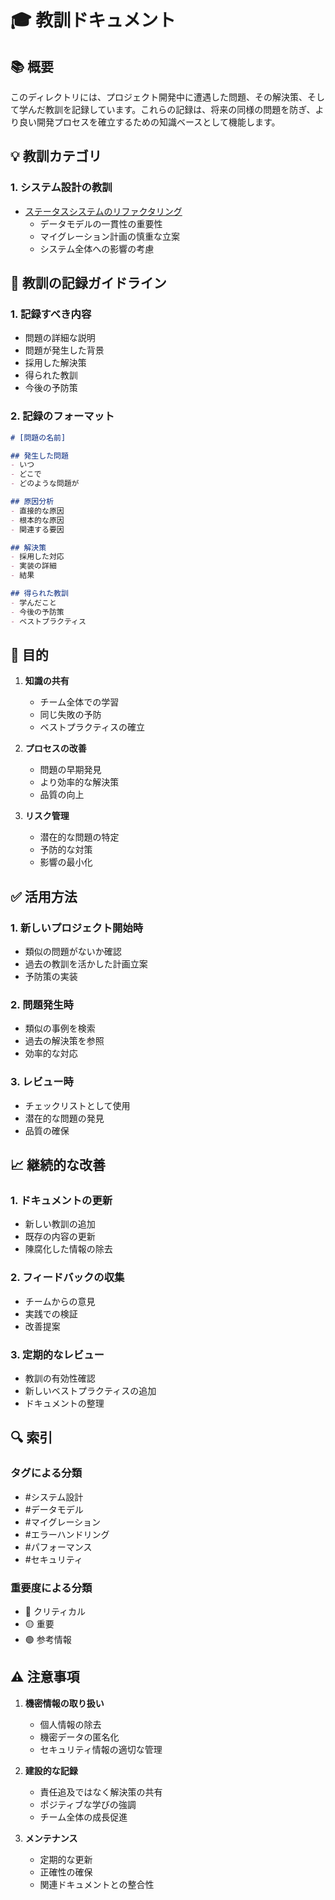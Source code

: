 # 🎓 教訓ドキュメント

## 📚 概要
このディレクトリには、プロジェクト開発中に遭遇した問題、その解決策、そして学んだ教訓を記録しています。これらの記録は、将来の同様の問題を防ぎ、より良い開発プロセスを確立するための知識ベースとして機能します。

## 💡 教訓カテゴリ

### 1. システム設計の教訓
- [ステータスシステムのリファクタリング](./status-system-refactoring.md)
  - データモデルの一貫性の重要性
  - マイグレーション計画の慎重な立案
  - システム全体への影響の考慮

## 📝 教訓の記録ガイドライン

### 1. 記録すべき内容
- 問題の詳細な説明
- 問題が発生した背景
- 採用した解決策
- 得られた教訓
- 今後の予防策

### 2. 記録のフォーマット
```markdown
# [問題の名前]

## 発生した問題
- いつ
- どこで
- どのような問題が

## 原因分析
- 直接的な原因
- 根本的な原因
- 関連する要因

## 解決策
- 採用した対応
- 実装の詳細
- 結果

## 得られた教訓
- 学んだこと
- 今後の予防策
- ベストプラクティス
```

## 🎯 目的

1. **知識の共有**
   - チーム全体での学習
   - 同じ失敗の予防
   - ベストプラクティスの確立

2. **プロセスの改善**
   - 問題の早期発見
   - より効率的な解決策
   - 品質の向上

3. **リスク管理**
   - 潜在的な問題の特定
   - 予防的な対策
   - 影響の最小化

## ✅ 活用方法

### 1. 新しいプロジェクト開始時
- 類似の問題がないか確認
- 過去の教訓を活かした計画立案
- 予防策の実装

### 2. 問題発生時
- 類似の事例を検索
- 過去の解決策を参照
- 効率的な対応

### 3. レビュー時
- チェックリストとして使用
- 潜在的な問題の発見
- 品質の確保

## 📈 継続的な改善

### 1. ドキュメントの更新
- 新しい教訓の追加
- 既存の内容の更新
- 陳腐化した情報の除去

### 2. フィードバックの収集
- チームからの意見
- 実践での検証
- 改善提案

### 3. 定期的なレビュー
- 教訓の有効性確認
- 新しいベストプラクティスの追加
- ドキュメントの整理

## 🔍 索引

### タグによる分類
- #システム設計
- #データモデル
- #マイグレーション
- #エラーハンドリング
- #パフォーマンス
- #セキュリティ

### 重要度による分類
- 🔴 クリティカル
- 🟡 重要
- 🟢 参考情報

## ⚠️ 注意事項

1. **機密情報の取り扱い**
   - 個人情報の除去
   - 機密データの匿名化
   - セキュリティ情報の適切な管理

2. **建設的な記録**
   - 責任追及ではなく解決策の共有
   - ポジティブな学びの強調
   - チーム全体の成長促進

3. **メンテナンス**
   - 定期的な更新
   - 正確性の確保
   - 関連ドキュメントとの整合性